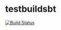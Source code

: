 # testbuildsbt

[![Build Status](https://travis-ci.org/avidanyum/testbuildsbt.svg?branch=master)](https://travis-ci.org/avidanyum/testbuildsbt)
